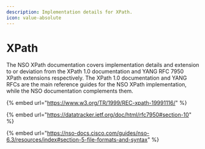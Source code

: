 ```yaml
---
description: Implementation details for XPath.
icon: value-absolute
---
```


# XPath

The NSO XPath documentation covers implementation details and extension to or deviation from the XPath 1.0 documentation and YANG RFC 7950 XPath extensions respectively. The XPath 1.0 documentation and YANG RFCs are the main reference guides for the NSO XPath implementation, while the NSO documentation complements them.

{% embed url="https://www.w3.org/TR/1999/REC-xpath-19991116/" %}

{% embed url="https://datatracker.ietf.org/doc/html/rfc7950#section-10" %}

{% embed url="https://nso-docs.cisco.com/guides/nso-6.3/resources/index#section-5-file-formats-and-syntax" %}

